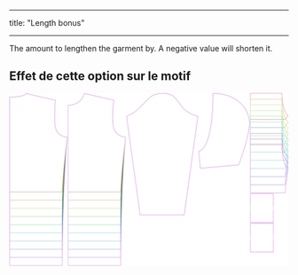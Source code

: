 - - -
title: "Length bonus"
- - -

The amount to lengthen the garment by. A negative value will shorten it.

## Effet de cette option sur le motif

![This image shows the effect of this option by superimposing several variants that have a different value for this option](huey_lengthbonus_sample.svg "Effet de cette option sur le modèle")
